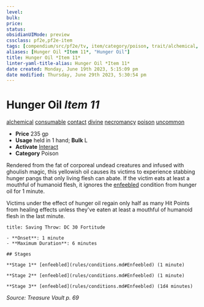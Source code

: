 ```yaml
---
level:
bulk:
price:
status:
obsidianUIMode: preview
cssclass: pf2e,pf2e-item
tags: [compendium/src/pf2e/tv, item/category/poison, trait/alchemical, trait/consumable, trait/contact, trait/divine, trait/necromancy, trait/poison, trait/uncommon]
aliases: [Hunger Oil *Item 11*, "Hunger Oil"]
title: Hunger Oil *Item 11*
linter-yaml-title-alias: Hunger Oil *Item 11*
date created: Monday, June 19th 2023, 5:15:09 pm
date modified: Thursday, June 29th 2023, 5:30:54 pm
---
```


# Hunger Oil *Item 11*

[alchemical](rules/traits/alchemical.md) [consumable](rules/traits/consumable.md) [contact](rules/traits/contact.md) [divine](rules/traits/divine.md) [necromancy](rules/traits/necromancy.md) [poison](rules/traits/poison.md) [uncommon](rules/traits/uncommon.md)  

- **Price** 235 gp
- **Usage** held in 1 hand; **Bulk** L
- **Activate** [Interact](rules/actions/interact.md)
- **Category** Poison

Rendered from the fat of corporeal undead creatures and infused with ghoulish magic, this yellowish oil causes its victims to experience stabbing hunger pangs that only living flesh can abate. If the victim eats at least a mouthful of humanoid flesh, it ignores the [enfeebled](rules/conditions.md#Enfeebled) condition from hunger oil for 1 minute.

Victims under the effect of hunger oil regain only half as many Hit Points from healing effects unless they've eaten at least a mouthful of humanoid flesh in the last minute.

```ad-inline-affliction
title: Saving Throw: DC 30 Fortitude

- **Onset**: 1 minute
- **Maximum Duration**: 6 minutes

## Stages

**Stage 1** [enfeebled](rules/conditions.md#Enfeebled) (1 minute)

**Stage 2** [enfeebled](rules/conditions.md#Enfeebled) (1 minute)

**Stage 3** [enfeebled](rules/conditions.md#Enfeebled) (1d4 minutes)
```

*Source: Treasure Vault p. 69*
